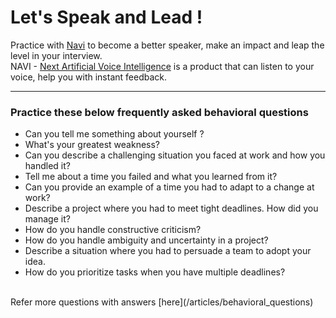 <!-- Theme:Classic | ImgAlign:Left | Widget:NAVI -->
# Let's Speak and Lead !
Practice with [Navi](https://publichome.page/voicesmith) to become a better speaker, make an impact and leap the level in your interview.  
NAVI - [Next Artificial Voice Intelligence](https://publichome.page/voicesmith) is a product that can listen to your voice, help you with instant feedback.

---

### Practice these below frequently asked behavioral questions

* Can you tell me something about yourself ?
* What's your greatest weakness?
* Can you describe a challenging situation you faced at work and how you handled it?
* Tell me about a time you failed and what you learned from it?
* Can you provide an example of a time you had to adapt to a change at work?
* Describe a project where you had to meet tight deadlines. How did you manage it?
* How do you handle constructive criticism?
* How do you handle ambiguity and uncertainty in a project?
* Describe a situation where you had to persuade a team to adopt your idea.
* How do you prioritize tasks when you have multiple deadlines?


<div id="phWidget"></div>

<br>
Refer more questions with answers [here](/articles/behavioral_questions)
